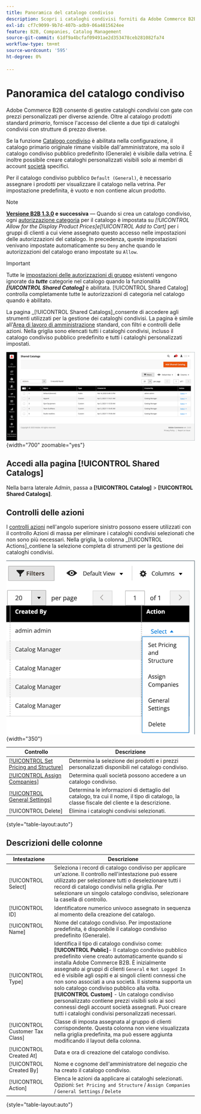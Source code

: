 ```yaml
---
title: Panoramica del catalogo condiviso
description: Scopri i cataloghi condivisi forniti da Adobe Commerce B2B e come utilizzarli per gestire i cataloghi gestiti con prezzi personalizzati per diversi account aziendali.
exl-id: cf7c9099-9b7d-407b-adb9-06a4815624ee
feature: B2B, Companies, Catalog Management
source-git-commit: 61df9a4bcfaf09491ae2d353478ceb281082fa74
workflow-type: tm+mt
source-wordcount: '595'
ht-degree: 0%

---
```


# Panoramica del catalogo condiviso

Adobe Commerce B2B consente di gestire cataloghi _condivisi_ con gate con prezzi personalizzati per diverse aziende. Oltre al catalogo prodotti standard _primario_, fornisce l&#39;accesso del cliente a due tipi di cataloghi condivisi con strutture di prezzo diverse.

Se la funzione [Catalogo condiviso](enable-basic-features.md) è abilitata nella configurazione, il catalogo primario originale rimane visibile dall&#39;amministratore, ma solo il catalogo condiviso pubblico predefinito (Generale) è visibile dalla vetrina. È inoltre possibile creare cataloghi personalizzati visibili solo ai membri di account [società](account-companies.md) specifici.

Per il catalogo condiviso pubblico `Default (General)`, è necessario assegnare i prodotti per visualizzare il catalogo nella vetrina. Per impostazione predefinita, è vuoto e non contiene alcun prodotto.

>[!NOTE]
>
>**[Versione B2B 1.3.0](release-notes.md#b2b-v130) e successiva** — Quando si crea un catalogo condiviso, ogni [autorizzazione categoria](../catalog/category-permissions.md) per il catalogo è impostata su _[!UICONTROL Allow for the Display Product Prices]_e_[!UICONTROL Add to Cart]_ per i gruppi di clienti a cui viene assegnato questo accesso nelle impostazioni delle autorizzazioni del catalogo. In precedenza, queste impostazioni venivano impostate automaticamente su `Deny` anche quando le autorizzazioni del catalogo erano impostate su `Allow`.

>[!IMPORTANT]
>
>Tutte le [impostazioni delle autorizzazioni di gruppo](../configuration-reference/catalog/catalog.md#category-permissions) esistenti vengono ignorate da **_tutte_** categorie nel catalogo quando la funzionalità **_[!UICONTROL Shared Catalog]_** è abilitata. [!UICONTROL Shared Catalog] controlla completamente tutte le autorizzazioni di categoria nel catalogo quando è abilitato.

La pagina _[!UICONTROL Shared Catalogs]_consente di accedere agli strumenti utilizzati per la gestione dei cataloghi condivisi. La pagina è simile all&#39;[Area di lavoro di amministrazione](../getting-started/admin-workspace.md) standard, con filtri e controlli delle azioni. Nella griglia sono elencati tutti i cataloghi condivisi, incluso il catalogo condiviso pubblico predefinito e tutti i cataloghi personalizzati impostati.

![Cataloghi condivisi](./assets/shared-catalogs-grid.png){width="700" zoomable="yes"}

## Accedi alla pagina [!UICONTROL Shared Catalogs]

Nella barra laterale _Admin_, passa a **[!UICONTROL Catalog]** > **[!UICONTROL Shared Catalogs]**.

## Controlli delle azioni

I [controlli azioni](../getting-started/admin-actions-control.md) nell&#39;angolo superiore sinistro possono essere utilizzati con il controllo Azioni di massa per eliminare i cataloghi condivisi selezionati che non sono più necessari. Nella griglia, la colonna _[!UICONTROL Actions]_contiene la selezione completa di strumenti per la gestione dei cataloghi condivisi.

![Azioni catalogo condiviso](./assets/shared-catalog-grid-action-column-controls.png){width="350"}

| Controllo | Descrizione |
|------|-----------|
| [[!UICONTROL Set Pricing and Structure]](catalog-shared-pricing-structure.md) | Determina la selezione dei prodotti e i prezzi personalizzati disponibili nel catalogo condiviso. |
| [[!UICONTROL Assign Companies]](catalog-shared-assign-companies.md) | Determina quali società possono accedere a un catalogo condiviso. |
| [[!UICONTROL General Settings]](catalog-shared-manage.md) | Determina le informazioni di dettaglio del catalogo, tra cui il nome, il tipo di catalogo, la classe fiscale del cliente e la descrizione. |
| [!UICONTROL Delete] | Elimina i cataloghi condivisi selezionati. |

{style="table-layout:auto"}

## Descrizioni delle colonne

| Intestazione | Descrizione |
|--- |--- |
| [!UICONTROL Select] | Seleziona i record di catalogo condiviso per applicare un&#39;azione. Il controllo nell&#39;intestazione può essere utilizzato per selezionare tutti o deselezionare tutti i record di catalogo condivisi nella griglia. Per selezionare un singolo catalogo condiviso, selezionare la casella di controllo. |
| [!UICONTROL ID] | Identificatore numerico univoco assegnato in sequenza al momento della creazione del catalogo. |
| [!UICONTROL Name] | Nome del catalogo condiviso. Per impostazione predefinita, è disponibile il catalogo condiviso predefinito (Generale). |
| [!UICONTROL Type] | Identifica il tipo di catalogo condiviso come: <br/>**[!UICONTROL Public]**- Il catalogo condiviso pubblico predefinito viene creato automaticamente quando si installa Adobe Commerce B2B. È inizialmente assegnato ai gruppi di clienti `General` e `Not Logged In` ed è visibile agli ospiti e ai singoli clienti connessi che non sono associati a una società. Il sistema supporta un solo catalogo condiviso pubblico alla volta.<br/>**[!UICONTROL Custom]** - Un catalogo condiviso personalizzato contiene prezzi visibili solo ai soci connessi degli account società assegnati. Puoi creare tutti i cataloghi condivisi personalizzati necessari. |
| [!UICONTROL Customer Tax Class] | Classe di imposta assegnata al gruppo di clienti corrispondente. Questa colonna non viene visualizzata nella griglia predefinita, ma può essere aggiunta modificando il layout della colonna. |
| [!UICONTROL Created At] | Data e ora di creazione del catalogo condiviso. |
| [!UICONTROL Created By] | Nome e cognome dell&#39;amministratore del negozio che ha creato il catalogo condiviso. |
| [!UICONTROL Action] | Elenca le azioni da applicare ai cataloghi selezionati. Opzioni: `Set Pricing and Structure` / `Assign Companies` / `General Settings` / `Delete` |

{style="table-layout:auto"}
